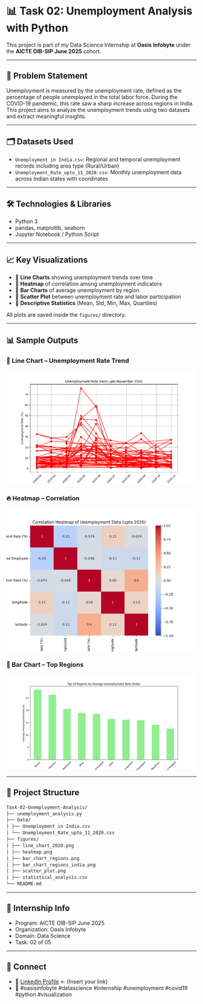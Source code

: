 # 📊 Task 02: Unemployment Analysis with Python

This project is part of my Data Science Internship at **Oasis Infobyte** under the **AICTE OIB-SIP June 2025** cohort.

---

## 📌 Problem Statement

Unemployment is measured by the unemployment rate, defined as the percentage of people unemployed in the total labor force. During the COVID-19 pandemic, this rate saw a sharp increase across regions in India. This project aims to analyze the unemployment trends using two datasets and extract meaningful insights.

---

## 🗂️ Datasets Used

- `Unemployment in India.csv`: Regional and temporal unemployment records including area type (Rural/Urban)
- `Unemployment_Rate_upto_11_2020.csv`: Monthly unemployment data across Indian states with coordinates

---

## 🛠️ Technologies & Libraries

- Python 3
- pandas, matplotlib, seaborn
- Jupyter Notebook / Python Script

---

## 📈 Key Visualizations

- 📌 **Line Charts** showing unemployment trends over time
- 📌 **Heatmap** of correlation among unemployment indicators
- 📌 **Bar Charts** of average unemployment by region
- 📌 **Scatter Plot** between unemployment rate and labor participation
- 📌 **Descriptive Statistics** (Mean, Std, Min, Max, Quartiles)

All plots are saved inside the `figures/` directory.

---

## 📊 Sample Outputs

### 🔺 Line Chart – Unemployment Rate Trend
![Line Chart](../Task-02-Unemployment-Analysis/figures/line_chart_2020.png)

### 🔥 Heatmap – Correlation
![Heatmap](../Task-02-Unemployment-Analysis/figures/heatmap.png)

### 📍 Bar Chart – Top Regions
![Bar Chart](../Task-02-Unemployment-Analysis/figures/bar_chart_regions_india.png)

---

## 📁 Project Structure

```bash
Task-02-Unemployment-Analysis/
├── unemployment_analysis.py
├── Data/
│ ├── Unemployment in India.csv
│ └── Unemployment_Rate_upto_11_2020.csv
├── figures/
│ ├── line_chart_2020.png
│ ├── heatmap.png
│ ├── bar_chart_regions.png
│ ├── bar_chart_regions_india.png
│ ├── scatter_plot.png
│ ├── statistical_analysis.csv
└── README.md
```

---

## 📌 Internship Info

- Program: AICTE OIB-SIP June 2025  
- Organization: Oasis Infobyte  
- Domain: Data Science  
- Task: 02 of 05

---

## 🔗 Connect

- 🔗 [LinkedIn Profile](https://linkedin.com/in/...) ← (Insert your link)
- 🔗 #oasisinfobyte #datascience #internship #unemployment #covid19 #python #visualization

